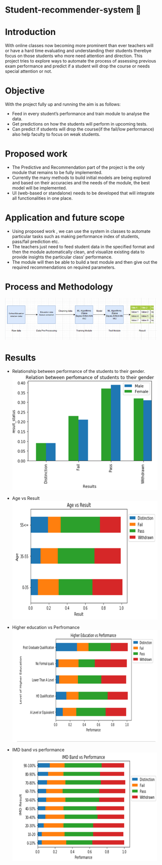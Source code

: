 # Student-recommender-system :blue_book:
# Introduction 
  With online classes now becoming more prominent than ever teachers will or have a hard time evaluating and understanding their students therebye focus on those  students who more need attention and direction.
  This project tries to explore ways to automate the process of assessing previous exam performance and predict if a student will drop the course or needs special attention or not. 

# Objective
   With the project fully up and running the aim is as follows:
   * Feed in every student’s performance and train module to analyse the data.
   * Get predictions on how the students will perform in upcoming tests.
   * Can predict if students will drop the course(if the fail/low performance) also help faculty to focus on weak students.

# Proposed work 
  * The Predictive and Recommendation part of the project is the only module that remains to be fully implemented.
  * Currently the many methods to build initial models are being explored and based on their accuracies and the needs of the module, the  best  model will be implemented.
  * UI (web-based or standalone) needs to be developed that will integrate all functionalities in one place.

# Application and future scope
  * Using proposed work , we can use the system in classes to automate particular tasks such as making performance index of students, pass/fail prediction etc.
  * The teachers just need to feed student data in the specified format and then the module automatically clean, and visualize existing data to provide insights the particular class’ performance.
  * The module will then be able to build a test module and then give out the required recommendations on required parameters.

# Process and Methodology
  ![](images/process.png)

# Results
* Relationship between performance of the students to their gender.
![](images/output1.png)

* Age vs Result
![](images/output2.png)

* Higher education vs Perfromance
![](images/output3.png)

* IMD band vs performance
![](images/output5.png)  
    




